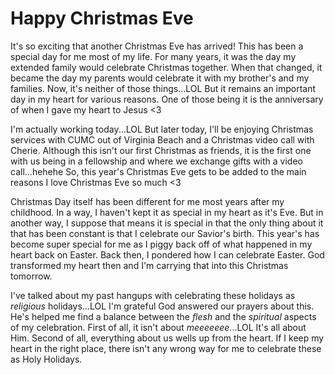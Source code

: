# Happy Christmas Eve

It's so exciting that another Christmas Eve has arrived! This has been a special day for me most of my life. For many years, it was the day my extended family would celebrate Christmas together. When that changed, it became the day my parents would celebrate it with my brother's and my families. Now, it's neither of those things...LOL But it remains an important day in my heart for various reasons. One of those being it is the anniversary of when I gave my heart to Jesus <3

I'm actually working today...LOL But later today, I'll be enjoying Christmas services with CUMC out of Virginia Beach and a Christmas video call with Cherie. Although this isn't our first Christmas as friends, it is the first one with us being in a fellowship and where we exchange gifts with a video call...hehehe So, this year's Christmas Eve gets to be added to the main reasons I love Christmas Eve so much <3

Christmas Day itself has been different for me most years after my childhood. In a way, I haven't kept it as special in my heart as it's Eve. But in another way, I suppose that means it is special in that the only thing about it that has been constant is that I celebrate our Savior's birth. This year's has become super special for me as I piggy back off of what happened in my heart back on Easter. Back then, I pondered how I can celebrate Easter. God transformed my heart then and I'm carrying that into this Christmas tomorrow.

I've talked about my past hangups with celebrating these holidays as *religious* holidays...LOL I'm grateful God answered our prayers about this. He's helped me find a balance between the *flesh* and the *spiritual* aspects of my celebration. First of all, it isn't about *meeeeeee*...LOL It's all about Him. Second of all, everything about us wells up from the heart. If I keep my heart in the right place, there isn't any wrong way for me to celebrate these as Holy Holidays.

